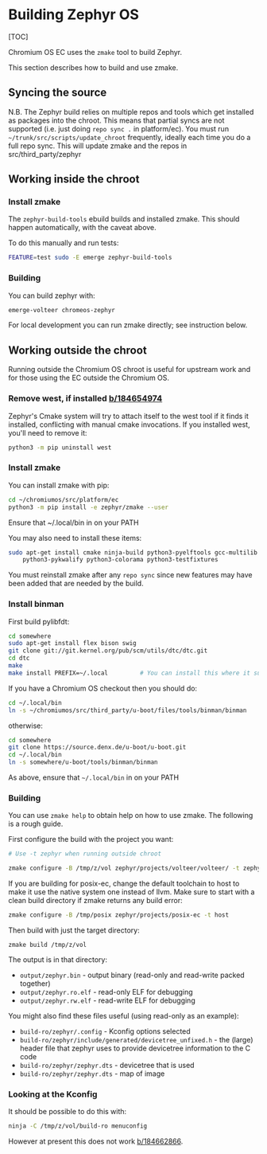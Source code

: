 # Building Zephyr OS

[TOC]

Chromium OS EC uses the `zmake` tool to build Zephyr.

This section describes how to build and use zmake.

## Syncing the source

N.B. The Zephyr build relies on multiple repos and tools which get installed as
packages into the chroot.  This means that partial syncs are not supported
(i.e. just doing `repo sync .` in platform/ec). You must run
`~/trunk/src/scripts/update_chroot` frequently, ideally each time you do a full
repo sync. This will update zmake and the repos in src/third_party/zephyr


## Working inside the chroot

### Install zmake

The `zephyr-build-tools` ebuild builds and installed zmake. This should happen
automatically, with the caveat above.

To do this manually and run tests:

```bash
FEATURE=test sudo -E emerge zephyr-build-tools
```


### Building

You can build zephyr with:

```bash
emerge-volteer chromeos-zephyr
```

For local development you can run zmake directly; see instruction below.

## Working outside the chroot

Running outside the Chromium OS chroot is useful for upstream work and for
those using the EC outside the Chromium OS.


### Remove west, if installed [b/184654974](http://b/184654974)

Zephyr's Cmake system will try to attach itself to the west tool if it finds it
installed, conflicting with manual cmake invocations. If you installed west,
you'll need to remove it:

```bash
python3 -m pip uninstall west
```


### Install zmake

You can install zmake with pip:

```bash
cd ~/chromiumos/src/platform/ec
python3 -m pip install -e zephyr/zmake --user
```

Ensure that ~/.local/bin in on your PATH

You may also need to install these items:

```bash
sudo apt-get install cmake ninja-build python3-pyelftools gcc-multilib \
    python3-pykwalify python3-colorama python3-testfixtures
```

You must reinstall zmake after any `repo sync` since new features may have been
added that are needed by the build.


### Install binman

First build pylibfdt:

```bash
cd somewhere
sudo apt-get install flex bison swig
git clone git://git.kernel.org/pub/scm/utils/dtc/dtc.git
cd dtc
make
make install PREFIX=~/.local         # You can install this where it suits
```

If you have a Chromium OS checkout then you should do:

```bash
cd ~/.local/bin
ln -s ~/chromiumos/src/third_party/u-boot/files/tools/binman/binman
```

otherwise:

```bash
cd somewhere
git clone https://source.denx.de/u-boot/u-boot.git
cd ~/.local/bin
ln -s somewhere/u-boot/tools/binman/binman
```

As above, ensure that `~/.local/bin` in on your PATH


### Building

You can use `zmake help` to obtain help on how to use zmake. The following is
a rough guide.

First configure the build with the project you want:

```bash
# Use -t zephyr when running outside chroot

zmake configure -B /tmp/z/vol zephyr/projects/volteer/volteer/ -t zephyr
```

If you are building for posix-ec, change the default toolchain to host to make
it use the native system one instead of llvm. Make sure to start with a clean
build directory if zmake returns any build error:

```bash
zmake configure -B /tmp/posix zephyr/projects/posix-ec -t host
```

Then build with just the target directory:

```
zmake build /tmp/z/vol
```

The output is in that directory:

*   `output/zephyr.bin` - output binary (read-only and read-write packed
    together)
*   `output/zephyr.ro.elf` - read-only ELF for debugging
*   `output/zephyr.rw.elf` - read-write ELF for debugging

You might also find these files useful (using read-only as an example):

*   `build-ro/zephyr/.config` - Kconfig options selected
*   `build-ro/zephyr/include/generated/devicetree_unfixed.h` - the (large)
    header file that zephyr uses to provide devicetree information to the C code
*   `build-ro/zephyr/zephyr.dts` - devicetree that is used
*   `build-ro/zephyr/zephyr.dts` - map of image


### Looking at the Kconfig

It should be possible to do this with:

```bash
ninja -C /tmp/z/vol/build-ro menuconfig
```

However at present this does not work [b/184662866](http://b/184662866).
